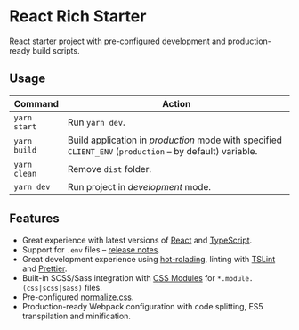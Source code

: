 # React Rich Starter

React starter project with pre-configured development and production-ready build scripts.

## Usage

| Command      | Action                                                                                                   |
| ------------ | -------------------------------------------------------------------------------------------------------- |
| `yarn start` | Run `yarn dev`.                                                                                          |
| `yarn build` | Build application in _production_ mode with specified `CLIENT_ENV` (`production` – by default) variable. |
| `yarn clean` | Remove `dist` folder.                                                                                    |
| `yarn dev`   | Run project in _development_ mode.                                                                       |

## Features

- Great experience with latest versions of [React](https://reactjs.org/) and [TypeScript](https://www.typescriptlang.org/).
- Support for `.env` files – [release notes](https://github.com/borisowsky/react-rich-starter/releases/tag/v1.1.0).
- Great development experience using [hot-rolading](https://github.com/gaearon/react-hot-loader), linting with [TSLint](https://palantir.github.io/tslint/) and [Prettier](https://github.com/prettier/prettier).
- Built-in SCSS/Sass integration with [CSS Modules](https://github.com/css-modules/css-modules) for `*.module.(css|scss|sass)` files.
- Pre-configured [normalize.css](https://necolas.github.io/normalize.css/).
- Production-ready Webpack configuration with code splitting, ES5 transpilation and minification.
